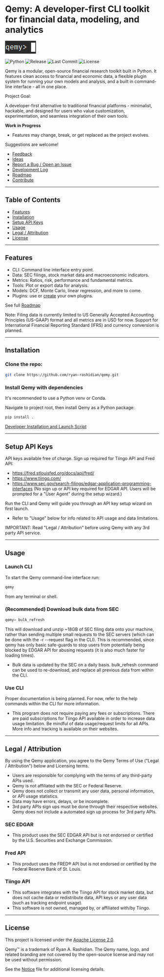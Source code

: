 # Qemy: A developer-first CLI toolkit for financial data, modeling, and analytics

![Header Screenshot](assets/qemy_welcome.png)

![Python](https://img.shields.io/badge/Python-3.13-blue?logo=python)
![Release](https://img.shields.io/github/v/release/ryan-rashidian/qemy)
![Last Commit](https://img.shields.io/github/last-commit/ryan-rashidian/qemy)
![License](https://img.shields.io/badge/license-Apache%202.0-blue)

Qemy is a modular, open-source financial research toolkit built in Python. It features clean access to financial and economic data, a flexible plugin system for running your own models and analysis, and a built in command-line interface - all in one place.

Project Goal: 

A developer-first alternative to traditional financial platforms - minimalist, hackable, and designed for users who value customization, experimentation, and seamless integration of their own tools.

**Work in Progress**
- Features may change, break, or get replaced as the project evolves.

Suggestions are welcome!

- [Feedback](https://github.com/ryan-rashidian/qemy/discussions/1)
- [Ideas](https://github.com/ryan-rashidian/qemy/discussions/2)
- [Report a Bug / Open an Issue](https://github.com/ryan-rashidian/qemy/issues/new)
- [Development Log](DEVLOG.md)
- [Roadmap](ROADMAP.md)
- [Contribute](CONTRIBUTING.md)

---

## Table of Contents

- [Features](#features)
- [Installation](#installation)
- [Setup API Keys](#setup-api-keys)
- [Usage](#usage)
- [Legal / Attribution](#legal--attribution)
- [License](#license)

---

## Features

- CLI: Command line interface entry point.
- Data: SEC filings, stock market data and macroeconomic indicators.
- Metrics: Ratios, risk, performance and fundamental metrics.
- Tools: Plot or export data for analysis.
- Models: DCF, Monte Carlo, linear regression, and more to come.
- Plugins: use or [create](CONTRIBUTING.md) your own plugins.

See full [Roadmap](ROADMAP.md)

Note: Filing data is currently limited to US Generally Accepted Accounting Principles (US-GAAP) format and all metrics are in USD for now. Support for International Financial Reporting Standard (IFRS) and currency conversion is planned. 

---

## Installation 

### Clone the repo:

```bash
git clone https://github.com/ryan-rashidian/qemy.git
```

### Install Qemy with dependencies

It's recommended to use a Python venv or Conda.

Navigate to project root, then install Qemy as a Python package:

```bash
pip install .
```

[Developer Installation and Launch Script](docs/dev_setup.md)

---

## Setup API Keys

API keys available free of charge. Sign up required for Tiingo API and Fred API:

- https://fred.stlouisfed.org/docs/api/fred/
- https://www.tiingo.com/
- https://www.sec.gov/search-filings/edgar-application-programming-interfaces (No sign up or API key required for EDGAR API. Users will be prompted for a "User Agent" during the setup wizard.)

Run the CLI and Qemy will guide you through an API key setup wizard on first launch.

- Refer to "Usage" below for info related to API usage and data limitations.

IMPORTANT: Read "Legal / Attribution" before using Qemy with any 3rd party API service.

---

## Usage

### Launch CLI

To start the Qemy command-line interface run:

```bash
qemy
```

from any terminal or shell.

### (Recommended) Download bulk data from SEC

```bash
qemy> bulk_refresh
```

This will download and unzip ~18GB of SEC filing data onto your machine, rather than sending multiple small requests to the SEC servers (which can be done with the -r --request flag in the CLI). This is recommended, since qemy has only basic safe-guards to stop users from potentially being blocked by EDGAR API for abusing requests (it is also much faster for loading times). 

- Bulk data is updated by the SEC on a daily basis. bulk_refresh command can be used to re-download, and replace all previous data from within the CLI. 

### Use CLI

Proper documentation is being planned. For now, refer to the help commands within the CLI for more information.

- This program does not require paying any fees or subscriptions. There are paid subscriptions for Tiingo API available in order to increase data usage limitation. Be mindful of data usage/request limits for all APIs. More info and tracking is available on their websites.

---

## Legal / Attribution

By using the Qemy application, you agree to the Qemy Terms of Use ("Legal / Attribution") below and Licensing terms.

- Users are responsible for complying with the terms of any third-party APIs used.
- Qemy is not affiliated with the SEC or Federal Reserve.
- Qemy does not collect or transmit any user data, personal information, or API usage statistics.
- Data may have errors, delays, or be incomplete.
- 3rd party APIs sign ups must be done through their respective websites. Qemy does not include a automated sign up process for 3rd party APIs.

### SEC EDGAR

- This product uses the SEC EDGAR API but is not endorsed or certified by the U.S. Securities and Exchange Commission.

### Fred API

- This product uses the FRED® API but is not endorsed or certified by the Federal Reserve Bank of St. Louis.

### Tiingo API

- This software integrates with the Tiingo API for stock market data, but does not cache data or redistribute data, API keys or any user data (such as tracking endpoint usage).
- This software is not owned, managed by, or affiliated with/by Tiingo.

---

## License

This project is licensed under the [Apache License 2.0](LICENSE).

Qemy™ is a trademark of Ryan A. Rashidian.
The Qemy name, logo, and related branding are not covered by the open-source license and may not be used without permission.

See the [Notice](NOTICE) file for additional licensing details.

